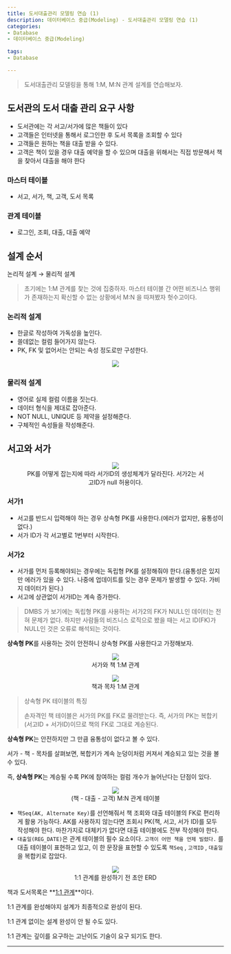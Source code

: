```yaml
---
title: 도서대출관리 모델링 연습 (1)
description: 데이터베이스 중급(Modeling) - 도서대출관리 모델링 연습 (1)
categories:
- Database
- 데이터베이스 중급(Modeling)

tags:
- Database

---
```


> 도서대출관리 모델링을 통해 1:M, M:N 관계 설계를 연습해보자.

<!-- more -->


## 도서관의 도서 대출 관리 요구 사항

- 도서관에는 각 서고/서가에 많은 책들이 있다
- 고객들은 인터넷을 통해서 로그인한 후 도서 목록을 조회할 수 있다
- 고객들은 원하는 책을 대출 받을 수 있다.
- 고객은 책이 있을 경우 대출 예약을 할 수 있으며 대출을 위해서는 직접 방문해서 책을 찾아서 대출을 해야 한다


### 마스터 테이블

- 서고, 서가, 책, 고객, 도서 목록

### 관계 테이블

- 로그인, 조회, 대출, 대출 예약


## 설계 순서

논리적 설계 → 물리적 설계

> 초기에는 1:M 관계를 찾는 것에 집중하자. 마스터 테이블 간 어떤 비즈니스 행위가 존재하는지 확신할 수 없는 상황에서 M:N 을 따져봤자 헛수고이다.

### 논리적 설계

- 한글로 작성하여 가독성을 높인다.
- 쓸데없는 컬럼 들어가지 않는다.
- PK, FK 및 없어서는 안되는 속성 정도로만 구성한다.

<figure align="center">
<img src="/post_images/Database/논리적설계.png">
<figcaption></figcaption>
</figure>


### 물리적 설계

- 영어로 실제 컬럼 이름을 짓는다.
- 데이터 형식을 제대로 잡아준다.
- NOT NULL, UNIQUE 등 제약을 설정해준다.
- 구체적인 속성들을 작성해준다.


## 서고와 서가
<figure align="center">
<img src="/post_images/Database/서고와서가.png">
<figcaption>PK를 어떻게 잡는지에 따라 서가ID의 생성체계가 달라진다. 서가2는 서고ID가 null 허용이다.</figcaption>
</figure>

### 서가1

- 서고를 반드시 입력해야 하는 경우 상속형 PK를 사용한다.(에러가 없지만, 융통성이 없다.)
- 서가 ID가 각 서고별로 1번부터 시작한다.

### 서가2

- 서가를 먼저 등록해야되는 경우에는 독립형 PK를 설정해줘야 한다.(융통성은 있지만 에러가 있을 수 있다. 나중에 업데이트를 잊는 경우 문제가 발생할 수 있다. 가비지 데이터가 된다.)
- 서고에 상관없이 서가ID는 계속 증가한다.

> DMBS 가 보기에는 독립형 PK를 사용하는 서가2의 FK가 NULL인 데이터는 전혀 문제가 없다. 하지만 사람들의 비즈니스 로직으로 봤을 때는 서고 ID(FK)가 NULL인 것은 오류로 해석되는 것이다.

**상속형 PK**를 사용하는 것이 안전하니 상속형 PK를 사용한다고 가정해보자.

<figure align="center">
<img src="/post_images/Database/서가와책.png">
<figcaption>서가와 책 1:M 관계</figcaption>
</figure>

<figure align="center">
<img src="/post_images/Database/책과목차.png">
<figcaption>책과 목차 1:M 관계</figcaption>
</figure>

> 상속형 PK 테이블의 특징
>
> 손자격인 책 테이블은 서가의 PK를 FK로 물려받는다. 즉, 서가의 PK는 복합키(서고ID + 서가ID)이므로 책의 FK로 그대로 계승된다.

**상속형 PK**는 안전하지만 그 만큼 융통성이 없다고 볼 수 있다.

서가 - 책 - 목차를 살펴보면, 복합키가 계속 눈덩이처럼 커져서 계승되고 있는 것을 볼 수 있다.

즉, **상속형 PK**는 계승될 수록 PK에 참여하는 컬럼 개수가 늘어난다는 단점이 있다.

<figure align="center">
<img src="/post_images/Database/책-대출-고객.png">
<figcaption>(책 - 대출 - 고객) M:N 관계 테이블</figcaption>
</figure>

- `책Seq(AK, Alternate Key)`를 선언해줘서 책 조회와 대출 테이블의 FK로 편리하게 활용 가능하다. AK를 사용하지 않는다면 조회시 PK(책, 서고, 서가 ID)를 모두 작성해야 한다. 마찬가지로 대체키가 없다면 대출 테이블에도 전부 작성해야 한다.
- `대출일(REG_DATE)`은 관계 테이블의 필수 요소이다. `고객이 어떤 책을 언제 빌렸다.` 를 대출 테이블이 표현하고 있고, 이 한 문장을 표현할 수 있도록 `책Seq` , `고객ID` , `대출일` 을 복합키로 잡았다.

<figure align="center">
<img src="/post_images/Database/초안.png">
<figcaption>1:1 관계를 완성하기 전 초안 ERD</figcaption>
</figure>

책과 도서목록은 **<u>1:1 관계</u>**이다.

1:1 관계를 완성해야지 설계가 최종적으로 완성이 된다.

1:1 관계 없이는 설계 완성이 안 될 수도 있다.

1:1 관계는 깊이를 요구하는 고난이도 기술이 요구 되기도 한다.

---
